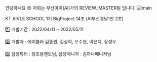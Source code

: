 안녕하세요 😉 저희는 부산아이(Ai)가의 REVIEW_MASTER팀 입니다.   ![main](https://user-images.githubusercontent.com/41135138/210370453-0eef90f1-bda4-48c0-9695-4afe99c937e2.PNG)

KT AIVLE SCHOOL 1기 BigProject 14조 (AI부산경남1반 2조)

1️⃣ 개발기간 : 2022/04/11 ~ 2022/05/11

2️⃣ 개발자 : 에이블러 김종원, 김상희, 오수현, 이윤지, 장성우

3️⃣ 담당튜터 : 정호용멘토님, 담당매니저 : 김하나매니저님


